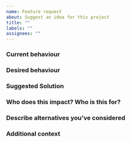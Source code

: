 ```yaml
---
name: Feature request
about: Suggest an idea for this project
title: ""
labels: ""
assignees: ""
---
```


### Current behaviour

<!-- A clear and concise description of what is the current behaviour / use.  -->

### Desired behaviour

<!-- A clear and concise description of what you want to happen.  -->

### Suggested Solution

<!-- Suggest a solution that the community/maintainers/you may take to enable the desired behaviour  -->

<!-- NOTE: Feature Requests without suggested solutions may not be addressed or treated with the same level of urgency as those that have suggested solutions. -->

### Who does this impact? Who is this for?

<!-- Who is this for? All users? TypeScript users? Beginners? Advanced? Yourself? People using X, Y, X, etc.? -->

### Describe alternatives you've considered

<!-- A clear and concise description of any alternative solutions or features you've considered.  -->

### Additional context

<!-- Add any other context or links about the feature request here. -->
